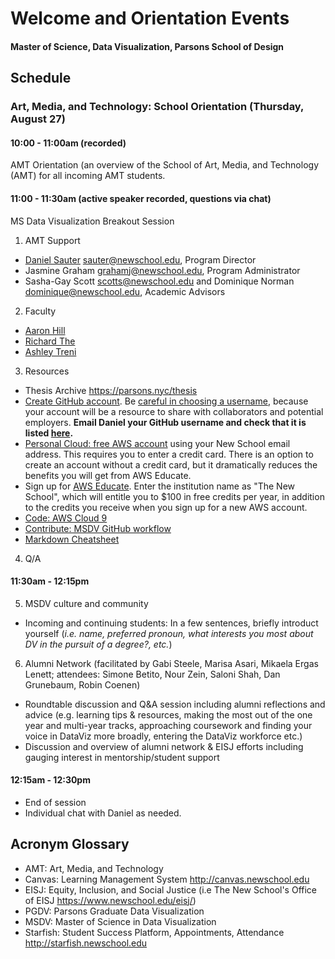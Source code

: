 # Welcome and Orientation Events

#### Master of Science, Data Visualization, Parsons School of Design

## Schedule

### Art, Media, and Technology: School Orientation (Thursday, August 27)

#### 10:00 - 11:00am (recorded)

AMT Orientation (an overview of the School of Art, Media, and Technology (AMT) for all incoming AMT students.

#### 11:00 - 11:30am (active speaker recorded, questions via chat)

MS Data Visualization Breakout Session

1. AMT Support
  * [Daniel Sauter](https://www.newschool.edu/parsons/faculty/daniel-sauter/) <sauter@newschool.edu>, Program Director
  * Jasmine Graham <grahamj@newschool.edu>, Program Administrator
  * Sasha-Gay Scott <scotts@newschool.edu> and Dominique Norman <dominique@newschool.edu>, Academic Advisors

2. Faculty
  * [Aaron Hill](https://www.newschool.edu/parsons/faculty/aaron-hill/)
  * [Richard The](https://www.newschool.edu/parsons/faculty/richard-the/)
  * [Ashley Treni](https://www.newschool.edu/parsons/faculty/ashley-treni/)
  
3. Resources 
  * Thesis Archive https://parsons.nyc/thesis
  * [Create GitHub account](https://github.com/join). Be [careful in choosing a username](https://github.com/shithead), because your account will be a resource to share with collaborators and potential employers. **Email Daniel your GitHub username and check that it is listed [here](https://github.com/orgs/visualizedata/people).**
  * [Personal Cloud: free AWS account](https://aws.amazon.com/free/) using your New School email address. This requires you to enter a credit card. There is an option to create an account without a credit card, but it dramatically reduces the benefits you will get from AWS Educate.
  * Sign up for [AWS Educate](https://aws.amazon.com/education/awseducate/). Enter the institution name as "The New School", which will entitle you to $100 in free credits per year, in addition to the credits you receive when you sign up for a new AWS account.
  * [Code: AWS Cloud 9](https://aws.amazon.com/cloud9/)
  * [Contribute: MSDV GitHub workflow](https://github.com/visualizedata/github-workflow)
  * [Markdown Cheatsheet](https://github.com/adam-p/markdown-here/wiki/Markdown-Cheatsheet)

4. Q/A 

#### 11:30am - 12:15pm

5. MSDV culture and community
  * Incoming and continuing students: In a few sentences, briefly introduct yourself (*i.e. name, preferred pronoun, what interests you most about DV in the pursuit of a degree?, etc.*)

6. Alumni Network (facilitated by Gabi Steele, Marisa Asari, Mikaela Ergas Lenett; attendees: Simone Betito, Nour Zein, Saloni Shah, Dan Grunebaum, Robin Coenen)
  * Roundtable discussion and Q&A session including alumni reflections and advice (e.g. learning tips & resources, making the most out of the one year and multi-year tracks, approaching coursework and finding your voice in DataViz more broadly, entering the DataViz workforce etc.)
  * Discussion and overview of alumni network & EISJ efforts including gauging interest in mentorship/student support

#### 12:15am - 12:30pm

  * End of session
  * Individual chat with Daniel as needed.

## Acronym Glossary

- AMT: Art, Media, and Technology
- Canvas: Learning Management System http://canvas.newschool.edu
- EISJ: Equity, Inclusion, and Social Justice (i.e The New School's Office of EISJ https://www.newschool.edu/eisj/)
- PGDV: Parsons Graduate Data Visualization
- MSDV: Master of Science in Data Visualization
- Starfish: Student Success Platform, Appointments, Attendance http://starfish.newschool.edu
